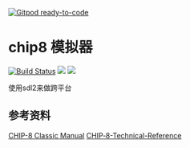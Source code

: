 [![Gitpod ready-to-code](https://img.shields.io/badge/Gitpod-ready--to--code-blue?logo=gitpod)](https://gitpod.io/#https://github.com/Lin-H/chip8)

# chip8 模拟器

[![Build Status](https://travis-ci.com/Lin-H/chip8.svg?branch=master)](https://travis-ci.com/Lin-H/chip8)
![](https://img.shields.io/github/repo-size/Lin-H/chip8)
![](https://img.shields.io/github/v/release/Lin-H/chip8?sort=semver)

使用sdl2来做跨平台

## 参考资料

[CHIP-8 Classic Manual](https://storage.googleapis.com/wzukusers/user-34724694/documents/5c83d6a5aec8eZ0cT194/CHIP-8%20Classic%20Manual%20Rev%201.3.pdf)
[CHIP‐8-Technical-Reference](https://github.com/mattmikolay/chip-8/wiki/CHIP%E2%80%908-Technical-Reference)